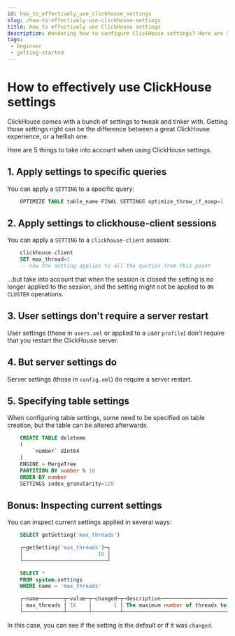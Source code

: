 ```yaml
---
id: how_to_effectively_use_clickhouse_settings
slug: /how-to-effectively-use-clickhouse-settings
title: How to effectively use ClickHouse settings
description: Wondering how to configure ClickHouse settings? Here are 5 tips to take into account when doing so.
tags: 
 - beginner
 - getting-started
---
```


# How to effectively use ClickHouse settings

ClickHouse comes with a bunch of settings to tweak and tinker with. Getting those settings right can be the difference between a great ClickHouse experience, or a hellish one.

Here are 5 things to take into account when using ClickHouse settings.

## 1. Apply settings to specific queries
You can apply a `SETTING` to a specific query:

```SQL
    OPTIMIZE TABLE table_name FINAL SETTINGS optimize_throw_if_noop=1
```
## 2. Apply settings to clickhouse-client sessions
You can apply a ``SETTING`` to a ``clickhouse-client`` session:

```SQL
    clickhouse-client
    SET max_thread=1
    -- now the setting applies to all the queries from this point
```
...but take into account that when the session is closed the setting is no longer applied to the session, and the setting might not be applied to ``ON CLUSTER`` operations.

## 3. User settings don't require a server restart 
User settings (those in ``users.xml`` or applied to a user ``profile``) don't require that you restart the ClickHouse server.

## 4. But server settings do
Server settings (those in ``config.xml``) do require a server restart.

## 5. Specifying table settings
When configuring table settings, some need to be specified on table creation, but the table can be altered afterwards.

```SQL
    CREATE TABLE deleteme
    (
        `number` UInt64
    )
    ENGINE = MergeTree
    PARTITION BY number % 10
    ORDER BY number
    SETTINGS index_granularity=128
```
## Bonus: Inspecting current settings
You can inspect current settings applied in several ways:

```SQL
    SELECT getSetting('max_threads')

    ┌─getSetting('max_threads')─┐
    │                        16 │
    └───────────────────────────┘
```

```SQL
    SELECT *
    FROM system.settings
    WHERE name = 'max_threads'

    ┌─name────────┬─value─┬─changed─┬─description───────────────────────────────────────────────────────────────────────────────────────┬─min──┬─max──┬─readonly─┬─type───────┐
    │ max_threads │ 16    │       1 │ The maximum number of threads to execute the request. By default, it is determined automatically. │ ᴺᵁᴸᴸ │ ᴺᵁᴸᴸ │        0 │ MaxThreads │
    └─────────────┴───────┴─────────┴───────────────────────────────────────────────────────────────────────────────────────────────────┴──────┴──────┴──────────┴────────────┘
```

In this case, you can see if the setting is the default or if it was ``changed``.
